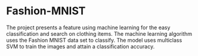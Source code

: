 # Fashion-MNIST

The project presents a feature using machine learning for the easy classification and search on clothing items. The machine learning algorithm uses the Fashion MNIST data set to classify. The model uses multiclass SVM to train the images and attain a classification accuracy.
